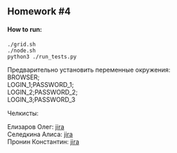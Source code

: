 ## Homework #4

#### How to run:

```shell script
./grid.sh
./node.sh
python3 ./run_tests.py
```
Предварительно установить переменные окружения:  
BROWSER;  
LOGIN_1;PASSWORD_1;  
LOGIN_2;PASSWORD_2;  
LOGIN_3;PASSWORD_3

Челкисты:

Елизаров Олег:  [jira](http://jira.bmstu.cloud/browse/QA-839) <br>
Селедкина Алиса:  [jira](http://jira.bmstu.cloud/browse/QA-842) <br>
Пронин Константин:  [jira](http://jira.bmstu.cloud/browse/QA-841)


